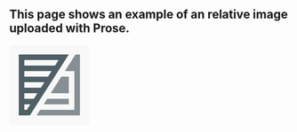 ---
---
## This page shows an example of an relative image uploaded with Prose.

![Prose logo](/1801942.png)

